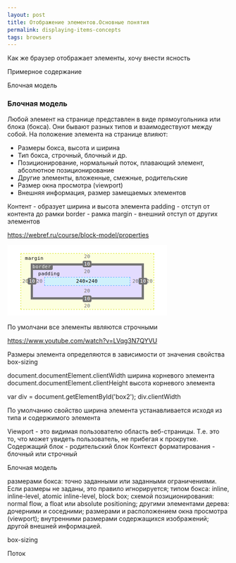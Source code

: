 ```yaml
---
layout: post 
title: Отображение элементов.Основные понятия
permalink: displaying-items-concepts
tags: browsers
--- 
```


Как же браузер отображает элементы, хочу внести ясность 

Примерное содержание

Блочная модель



### Блочная модель

Любой элемент на странице представлен в виде прямоугольника или блока (бокса). 
Они бывают разных типов и взаимодествуют между собой. 
На положение элемента на странице влияют:
- Размеры бокса, высота и ширина
- Тип бокса, строчный, блочный и др.
- Позиционирование, нормальный поток, плавающий элемент, абсолютное позиционирование
- Другие элементы, вложенные, смежные, родительские
- Размер окна просмотра (viewport)
- Внешняя информация, размер замещаемых элементов

Контент - образует ширина и высота элемента
padding - отступ от контента до рамки
border - рамка
margin - внешний отступ от других элементов


https://webref.ru/course/block-model/properties

![box-model](/assets/images/browser/box_model/box_model_1.png "box-model")

По умолчани все элементы являются строчными


https://www.youtube.com/watch?v=LVqg3N7QYVU

Размеры элемента определяются в зависимости от значения свойства box-sizing

document.documentElement.clientWidth ширина корневого элемента
document.documentElement.clientHeight высота корневого элемента

var div = document.getElementById('box2');
div.clientWidth

По умолчанию свойство ширина элемента устанавливается исходя из типа и содержимого элемента



Viewport - это видимая пользователю область веб-страницы. Т.е. это то, что может увидеть пользователь, не прибегая к прокрутке.
Содержащий блок - родительский блок
Контекст форматирования - блочный или строчный

Блочная модель

размерами бокса: точно заданными или заданными ограничениями. Если размеры не заданы, это правило игнорируется;
типом бокса: inline, inline-level, atomic inline-level, block box;
схемой позиционирования: normal flow, a float или absolute positioning;
другими элементами дерева: дочерними и соседними;
размерами и расположением окна просмотра (viewport);
внутренними размерами содержащихся изображений;
другой внешней информацией.
    

box-sizing

Поток

    





